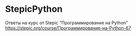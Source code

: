 # StepicPython
Ответы на курс от Stepic "Программирование на Python" https://stepic.org/course/Программирование-на-Python-67
